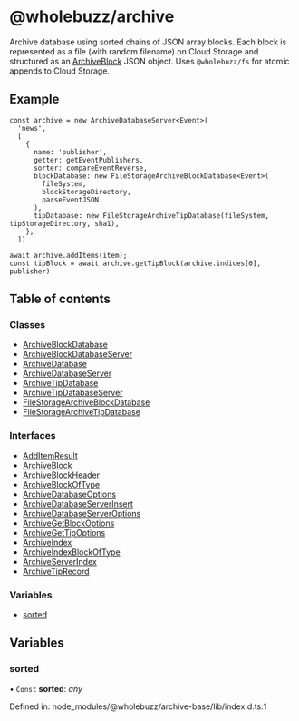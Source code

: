 # @wholebuzz/archive

Archive database using sorted chains of JSON array blocks. Each block is represented as a file (with random filename) on Cloud Storage and structured as an [ArchiveBlock](docs/interfaces/archiveblock.md) JSON object. Uses `@wholebuzz/fs` for atomic appends to Cloud Storage.

## Example

```
const archive = new ArchiveDatabaseServer<Event>(
  'news',
  [
    {
      name: 'publisher',
      getter: getEventPublishers,
      sorter: compareEventReverse,
      blockDatabase: new FileStorageArchiveBlockDatabase<Event>(
        fileSystem,
        blockStorageDirectory,
        parseEventJSON
      ),
      tipDatabase: new FileStorageArchiveTipDatabase(fileSystem, tipStorageDirectory, sha1),
    },
  ])

await archive.addItems(item);
const tipBlock = await archive.getTipBlock(archive.indices[0], publisher)
```

## Table of contents

### Classes

- [ArchiveBlockDatabase](docs/classes/archiveblockdatabase.md)
- [ArchiveBlockDatabaseServer](docs/classes/archiveblockdatabaseserver.md)
- [ArchiveDatabase](docs/classes/archivedatabase.md)
- [ArchiveDatabaseServer](docs/classes/archivedatabaseserver.md)
- [ArchiveTipDatabase](docs/classes/archivetipdatabase.md)
- [ArchiveTipDatabaseServer](docs/classes/archivetipdatabaseserver.md)
- [FileStorageArchiveBlockDatabase](docs/classes/filestoragearchiveblockdatabase.md)
- [FileStorageArchiveTipDatabase](docs/classes/filestoragearchivetipdatabase.md)

### Interfaces

- [AddItemResult](docs/interfaces/additemresult.md)
- [ArchiveBlock](docs/interfaces/archiveblock.md)
- [ArchiveBlockHeader](docs/interfaces/archiveblockheader.md)
- [ArchiveBlockOfType](docs/interfaces/archiveblockoftype.md)
- [ArchiveDatabaseOptions](docs/interfaces/archivedatabaseoptions.md)
- [ArchiveDatabaseServerInsert](docs/interfaces/archivedatabaseserverinsert.md)
- [ArchiveDatabaseServerOptions](docs/interfaces/archivedatabaseserveroptions.md)
- [ArchiveGetBlockOptions](docs/interfaces/archivegetblockoptions.md)
- [ArchiveGetTipOptions](docs/interfaces/archivegettipoptions.md)
- [ArchiveIndex](docs/interfaces/archiveindex.md)
- [ArchiveIndexBlockOfType](docs/interfaces/archiveindexblockoftype.md)
- [ArchiveServerIndex](docs/interfaces/archiveserverindex.md)
- [ArchiveTipRecord](docs/interfaces/archivetiprecord.md)

### Variables

- [sorted](docs/modules.md#sorted)

## Variables

### sorted

• `Const` **sorted**: *any*

Defined in: node_modules/@wholebuzz/archive-base/lib/index.d.ts:1
